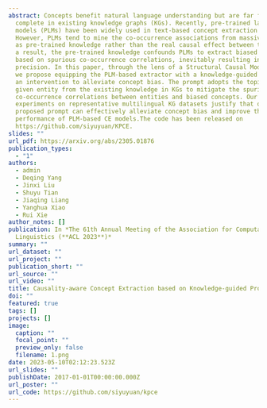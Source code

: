 ```yaml
---
abstract: Concepts benefit natural language understanding but are far from
  complete in existing knowledge graphs (KGs). Recently, pre-trained language
  models (PLMs) have been widely used in text-based concept extraction (CE).
  However, PLMs tend to mine the co-occurrence associations from massive corpus
  as pre-trained knowledge rather than the real causal effect between tokens. As
  a result, the pre-trained knowledge confounds PLMs to extract biased concepts
  based on spurious co-occurrence correlations, inevitably resulting in low
  precision. In this paper, through the lens of a Structural Causal Model (SCM),
  we propose equipping the PLM-based extractor with a knowledge-guided prompt as
  an intervention to alleviate concept bias. The prompt adopts the topic of the
  given entity from the existing knowledge in KGs to mitigate the spurious
  co-occurrence correlations between entities and biased concepts. Our extensive
  experiments on representative multilingual KG datasets justify that our
  proposed prompt can effectively alleviate concept bias and improve the
  performance of PLM-based CE models.The code has been released on
  https://github.com/siyuyuan/KPCE.
slides: ""
url_pdf: https://arxiv.org/abs/2305.01876
publication_types:
  - "1"
authors:
  - admin
  - Deqing Yang
  - Jinxi Liu
  - Shuyu Tian
  - Jiaqing Liang
  - Yanghua Xiao
  - Rui Xie
author_notes: []
publication: In *The 61th Annual Meeting of the Association for Computational
  Linguistics (**ACL 2023**)*
summary: ""
url_dataset: ""
url_project: ""
publication_short: ""
url_source: ""
url_video: ""
title: Causality-aware Concept Extraction based on Knowledge-guided Prompting
doi: ""
featured: true
tags: []
projects: []
image:
  caption: ""
  focal_point: ""
  preview_only: false
  filename: 1.png
date: 2023-05-10T02:12:23.523Z
url_slides: ""
publishDate: 2017-01-01T00:00:00.000Z
url_poster: ""
url_code: https://github.com/siyuyuan/kpce
---
```

